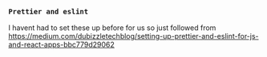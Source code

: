 ### `Prettier and eslint`

I havent had to set these up before for us so just followed from https://medium.com/dubizzletechblog/setting-up-prettier-and-eslint-for-js-and-react-apps-bbc779d29062